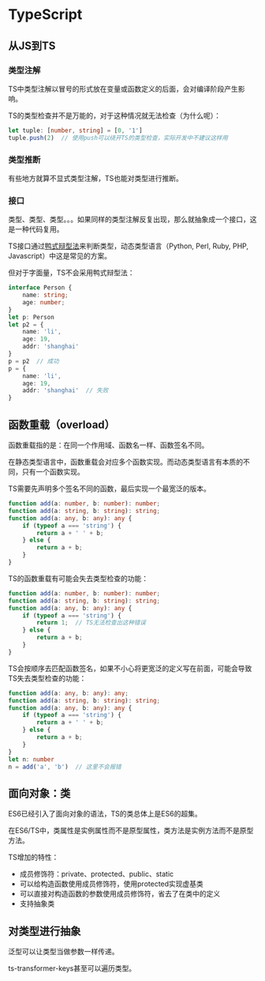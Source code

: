 # TypeScript
## 从JS到TS
### 类型注解
TS中类型注解以冒号的形式放在变量或函数定义的后面，会对编译阶段产生影响。

TS的类型检查并不是万能的，对于这种情况就无法检查（为什么呢）：
```ts
let tuple: [number, string] = [0, '1']
tuple.push(2)  // 使用push可以绕开TS的类型检查，实际开发中不建议这样用
```

### 类型推断
有些地方就算不显式类型注解，TS也能对类型进行推断。

### 接口
类型、类型、类型。。。如果同样的类型注解反复出现，那么就抽象成一个接口，这是一种代码复用。

TS接口通过[鸭式辩型法]()来判断类型，动态类型语言（Python, Perl, Ruby, PHP, Javascript）中这是常见的方案。

但对于字面量，TS不会采用鸭式辩型法：
```ts
interface Person {
    name: string;
    age: number;
}
let p: Person
let p2 = {
    name: 'li',
    age: 19,
    addr: 'shanghai'
}
p = p2  // 成功
p = {
    name: 'li',
    age: 19,
    addr: 'shanghai'  // 失败
}
```

## 函数重载（overload）
函数重载指的是：在同一个作用域、函数名一样、函数签名不同。

在静态类型语言中，函数重载会对应多个函数实现。而动态类型语言有本质的不同，只有一个函数实现。

TS需要先声明多个签名不同的函数，最后实现一个最宽泛的版本。
```ts
function add(a: number, b: number): number;
function add(a: string, b: string): string;
function add(a: any, b: any): any {
    if (typeof a === 'string') {
        return a + ' ' + b;
    } else {
        return a + b;
    }
}
```

TS的函数重载有可能会失去类型检查的功能：
```ts
function add(a: number, b: number): number;
function add(a: string, b: string): string;
function add(a: any, b: any): any {
    if (typeof a === 'string') {
        return 1;  // TS无法检查出这种错误
    } else {
        return a + b;
    }
}
```

TS会按顺序去匹配函数签名，如果不小心将更宽泛的定义写在前面，可能会导致TS失去类型检查的功能：
```ts
function add(a: any, b: any): any;
function add(a: string, b: string): string;
function add(a: any, b: any): any {
    if (typeof a === 'string') {
        return a + ' ' + b;
    } else {
        return a + b;
    }
}
let n: number
n = add('a', 'b')  // 这里不会报错
```

## 面向对象：类

ES6已经引入了面向对象的语法，TS的类总体上是ES6的超集。

在ES6/TS中，类属性是实例属性而不是原型属性，类方法是实例方法而不是原型方法。

TS增加的特性：

- 成员修饰符：private、protected、public、static
- 可以给构造函数使用成员修饰符，使用protected实现虚基类
- 可以直接对构造函数的参数使用成员修饰符，省去了在类中的定义
- 支持抽象类

## 对类型进行抽象
泛型可以让类型当做参数一样传递。

ts-transformer-keys甚至可以遍历类型。
